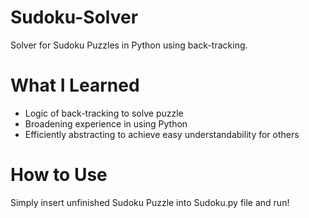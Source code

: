 # Sudoku-Solver
Solver for Sudoku Puzzles in Python using back-tracking.

# What I Learned
- Logic of back-tracking to solve puzzle
- Broadening experience in using Python
- Efficiently abstracting to achieve easy understandability for others

# How to Use

Simply insert unfinished Sudoku Puzzle into Sudoku.py file and run!
